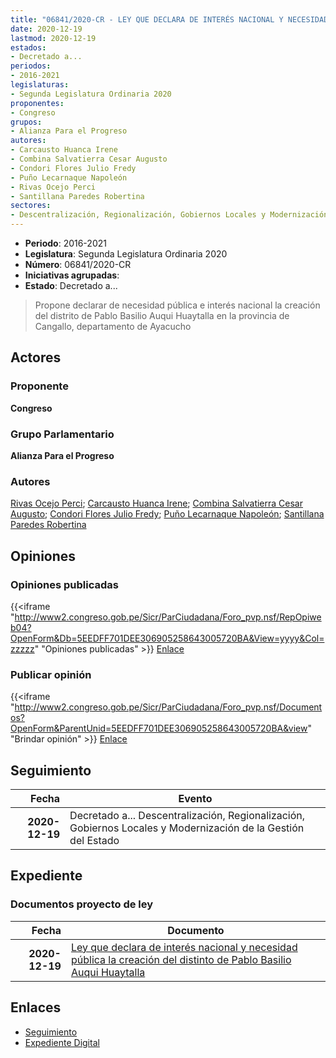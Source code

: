 ```yaml
---
title: "06841/2020-CR - LEY QUE DECLARA DE INTERÉS NACIONAL Y NECESIDAD PÚBLICA LA CREACIÓN DEL DISTRITO DE PABLO BASILIO AUQUI HUAYTALLA"
date: 2020-12-19
lastmod: 2020-12-19
estados:
- Decretado a...
periodos:
- 2016-2021
legislaturas:
- Segunda Legislatura Ordinaria 2020
proponentes:
- Congreso
grupos:
- Alianza Para el Progreso
autores:
- Carcausto Huanca Irene
- Combina Salvatierra Cesar Augusto
- Condori Flores Julio Fredy
- Puño Lecarnaque Napoleón
- Rivas Ocejo Perci
- Santillana Paredes Robertina
sectores:
- Descentralización, Regionalización, Gobiernos Locales y Modernización de la Gestión del Estado
---
```

- **Periodo**: 2016-2021
- **Legislatura**: Segunda Legislatura Ordinaria 2020
- **Número**: 06841/2020-CR
- **Iniciativas agrupadas**: 
- **Estado**: Decretado a...

> Propone declarar de necesidad pública e interés nacional la creación del distrito de Pablo Basilio Auqui Huaytalla en la provincia de Cangallo, departamento de Ayacucho


## Actores

### Proponente

**Congreso**

### Grupo Parlamentario

**Alianza Para el Progreso**

### Autores

[Rivas Ocejo Perci](mailto:mailto:privas@congreso.gob.pe); [Carcausto Huanca Irene](mailto:mailto:icarcausto@congreso.gob.pe); [Combina Salvatierra Cesar Augusto](mailto:mailto:ccombina@congreso.gob.pe); [Condori Flores Julio Fredy](mailto:mailto:jcondori@congreso.gob.pe); [Puño Lecarnaque Napoleón](mailto:mailto:npuno@congreso.gob.pe); [Santillana Paredes Robertina](mailto:mailto:rsantillana@congreso.gob.pe)

## Opiniones

### Opiniones publicadas

{{<iframe "http://www2.congreso.gob.pe/Sicr/ParCiudadana/Foro_pvp.nsf/RepOpiweb04?OpenForm&Db=5EEDFF701DEE306905258643005720BA&View=yyyy&Col=zzzzz" "Opiniones publicadas" >}}
[Enlace](http://www2.congreso.gob.pe/Sicr/ParCiudadana/Foro_pvp.nsf/RepOpiweb04?OpenForm&Db=5EEDFF701DEE306905258643005720BA&View=yyyy&Col=zzzzz)

### Publicar opinión

{{<iframe "http://www2.congreso.gob.pe/Sicr/ParCiudadana/Foro_pvp.nsf/Documentos?OpenForm&ParentUnid=5EEDFF701DEE306905258643005720BA&view" "Brindar opinión" >}}
[Enlace](http://www2.congreso.gob.pe/Sicr/ParCiudadana/Foro_pvp.nsf/Documentos?OpenForm&ParentUnid=5EEDFF701DEE306905258643005720BA&view)


## Seguimiento

| Fecha | Evento |
|------:|--------|
| **2020-12-19** | Decretado a... Descentralización, Regionalización, Gobiernos Locales y Modernización de la Gestión del Estado |

## Expediente

### Documentos proyecto de ley

| Fecha | Documento |
|------:|-----------|
| **2020-12-19** | [Ley que declara de interés nacional y necesidad pública la creación del distinto de Pablo Basilio Auqui Huaytalla](https://leyes.congreso.gob.pe/Documentos/2016_2021/Proyectos_de_Ley_y_de_Resoluciones_Legislativas/PL06841-20201219.pdf) |

## Enlaces

- [Seguimiento](http://www2.congreso.gob.pe/Sicr/TraDocEstProc/CLProLey2016.nsf/f7fff46988ca05b1052578e100829cc7/e7e9ecdbb27d1fee052586430064277c?OpenDocument)
- [Expediente Digital](http://www2.congreso.gob.pe/Sicr/TraDocEstProc/Expvirt_2011.nsf/visbusqptramdoc1621/06841?opendocument)

